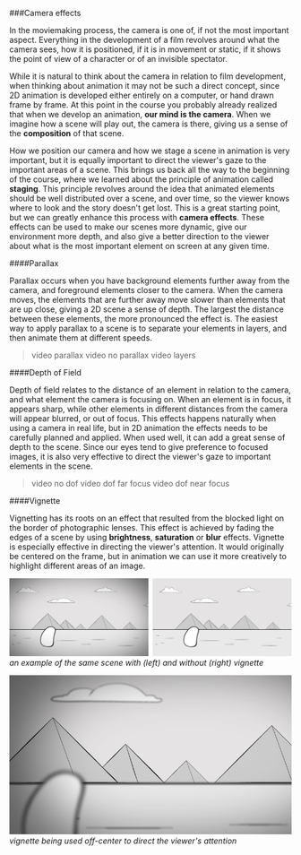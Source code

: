 ###Camera effects

In the moviemaking process, the camera is one of, if not the most important aspect. Everything in the development of a film revolves around what the camera sees, how it is positioned, if it is in movement or static, if it shows the point of view of a character or of an invisible spectator.

While it is natural to think about the camera in relation to film development, when thinking about animation it may not be such a direct concept, since 2D animation is developed either entirely on a computer, or hand drawn frame by frame. At this point in the course you probably already realized that when we develop an animation, **our mind is the camera**. When we imagine how a scene will play out, the camera is there, giving us a sense of the **composition** of that scene.

How we position our camera and how we stage a scene in animation is very important, but it is equally important to direct the viewer's gaze to the important areas of a scene. This brings us back all the way to the beginning of the course, where we learned about the principle of animation called **staging**. This principle revolves around the idea that animated elements should be well distributed over a scene, and over time, so the viewer knows where to look and the story doesn't get lost. This is a great starting point, but we can greatly enhance this process with **camera effects**. These effects can be used to make our scenes more dynamic, give our environment more depth, and also give a better direction to the viewer about what is the most important element on screen at any given time.

####Parallax

Parallax occurs when you have background elements further away from the camera, and foreground elements closer to the camera. When the camera moves, the elements that are further away move slower than elements that are up close, giving a 2D scene a sense of depth. The largest the distance between these elements, the more pronounced the effect is. The easiest way to apply parallax to a scene is to separate your elements in layers, and then animate them at different speeds.

>video parallax
>video no parallax
>video layers


####Depth of Field

Depth of field relates to the distance of an element in relation to the camera, and what element the camera is focusing on. When an element is in focus, it appears sharp, while other elements in different distances from the camera will appear blurred, or out of focus. This effects happens naturally when using a camera in real life, but in 2D animation the effects needs to be carefully planned and applied. When used well, it can add a great sense of depth to the scene. Since our eyes tend to give preference to focused images, it is also very effective to direct the viewer's gaze to important elements in the scene.

>video no dof
>video dof far focus
>video dof near focus

####Vignette

Vignetting has its roots on an effect that resulted from the blocked light on the border of photographic lenses. This effect is achieved by fading the edges of a scene by using **brightness**, **saturation** or **blur** effects. Vignette is especially effective in directing the viewer's attention. It would originally be centered on the frame, but in animation we can use it more creatively to highlight different areas of an image.

![](/assets/with_without_vignette.png)
_an example of the same scene with (left) and without (right) vignette_

![](/assets/vignette_offcenter.png)
_vignette being used off-center to direct the viewer's attention_


